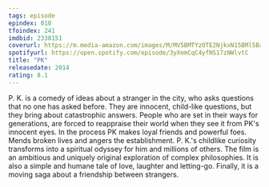 ```yaml
---
tags: episode
epindex: 010
tfoindex: 241
imdbid: 2338151
coverurl: https://m.media-amazon.com/images/M/MV5BMTYzOTE2NjkxN15BMl5BanBnXkFtZTgwMDgzMTg0MzE@._V1_SY300_CR1,0,202,300_.jpg
spotifyurl: https://open.spotify.com/episode/3yXemCqC4yfNS17zNWlvtC
title: "PK"
releasedate: 2014
rating: 8.1
---
```


P. K. is a comedy of ideas about a stranger in the city, who asks questions that no one has asked before. They are innocent, child-like questions, but they bring about catastrophic answers. People who are set in their ways for generations, are forced to reappraise their world when they see it from PK's innocent eyes. In the process PK makes loyal friends and powerful foes. Mends broken lives and angers the establishment. P. K.'s childlike curiosity transforms into a spiritual odyssey for him and millions of others. The film is an ambitious and uniquely original exploration of complex philosophies. It is also a simple and humane tale of love, laughter and letting-go. Finally, it is a moving saga about a friendship between strangers.